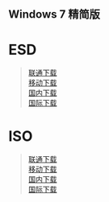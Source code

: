 ## Windows 7 精简版

# ESD
>[联通下载](https://download.fuibafuyu.cn/d/123/System/Windows/Lite/Win7-Lite-ALPHA210228.esd "nya~")<br>
>[移动下载](https://download.fuibafuyu.cn/d/139/System/Windows/Lite/Win7-Lite-ALPHA210228.esd "nya~")<br>
>[国内下载](https://download.fuibafuyu.top/Ali/System/Windows/Lite/Win7-Lite-ALPHA210228.esd "nya~")<br>
>[国际下载](https://download.fuibafuyu.top/OD/System/Windows/Lite/Win7-Lite-ALPHA210228.esd "nya~")

# ISO
>[联通下载](https://download.fuibafuyu.cn/d/123/System/Windows/Lite/Win7-Lite-ALPHA210228.iso "nya~")<br>
>[移动下载](https://download.fuibafuyu.cn/d/139/System/Windows/Lite/Win7-Lite-ALPHA210228.iso "nya~")<br>
>[国内下载](https://download.fuibafuyu.top/Ali/System/Windows/Lite/Win7-Lite-ALPHA210228.iso "nya~")<br>
>[国际下载](https://download.fuibafuyu.top/OD/System/Windows/Lite/Win7-Lite-ALPHA210228.iso "nya~")